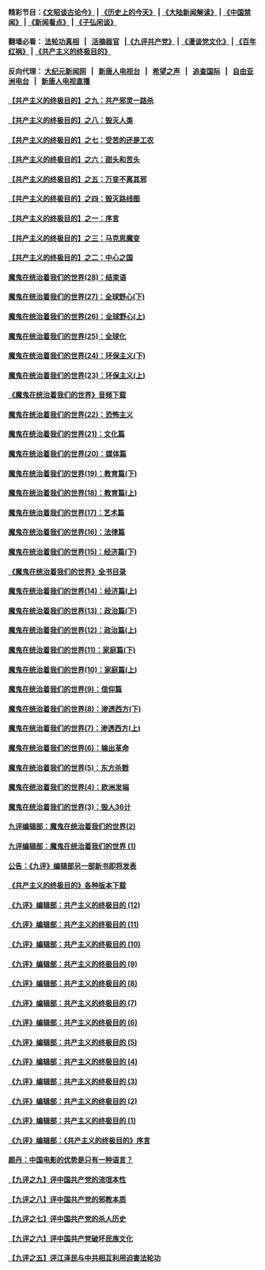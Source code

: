 #### 精彩节目：[《文昭谈古论今》](http://134.209.198.168/wenzhao) | [《历史上的今天》](http://134.209.198.168/today-in-history) | [《大陆新闻解读》](http://134.209.198.168/ntdtv-comedy) | [《中国禁闻》](http://134.209.198.168/ntdtv-news) | [《新闻看点》](http://134.209.198.168/news-insight) | [《子弘闲谈》](http://134.209.198.168/zihongxiantan/) 

 #### 翻墙必看： [法轮功真相](http://134.209.198.168:10000/videos/truth.html) &nbsp;&nbsp;|&nbsp;&nbsp; [活摘器官](http://134.209.198.168:10000/videos/res/Organs/) &nbsp;&nbsp;|[《九评共产党》](http://134.209.198.168:10000/videos/jiuping) | [《漫谈党文化》](http://134.209.198.168:10000/videos/mtdwh) | [《百年红祸》](http://134.209.198.168:10000/videos/bnhh) | [《共产主义的终极目的》](http://134.209.198.168:10000/videos/res/zjmd) 

 #### 反向代理： [大纪元新闻网](http://134.209.198.168:10080/) &nbsp;&nbsp;|&nbsp;&nbsp; [新唐人电视台](http://134.209.198.168:8000/) &nbsp;&nbsp;|&nbsp;&nbsp; [希望之声](http://134.209.198.168:8200/) &nbsp;&nbsp;|&nbsp;&nbsp; [追查国际](http://134.209.198.168:10010/) &nbsp;&nbsp;|&nbsp;&nbsp; [自由亚洲电台](http://134.209.198.168:9800/) &nbsp;&nbsp;|&nbsp;&nbsp; [新唐人电视直播](http://134.209.198.168/) 

#### [【共产主义的终极目的】之九：共产邪灵一路杀](../pages/nsc422/n11114139.md?t=03170336) 

#### [【共产主义的终极目的】之八：毁灭人类](../pages/nsc422/n11108503.md?t=03170336) 

#### [【共产主义的终极目的】之七：受苦的还是工农](../pages/nsc422/n11101809.md?t=03170336) 

#### [【共产主义的终极目的】之六：甜头和苦头](../pages/nsc422/n11096971.md?t=03170336) 

#### [【共产主义的终极目的】之五：万变不离其邪](../pages/nsc422/n11091285.md?t=03170336) 

#### [【共产主义的终极目的】之四：毁灭路线图](../pages/nsc422/n11086284.md?t=03170336) 

#### [【共产主义的终极目的】之一：序言](../pages/nsc422/n11086077.md?t=03170336) 

#### [【共产主义的终极目的】之三：马克思魔变](../pages/nsc422/n11061941.md?t=03170336) 

#### [【共产主义的终极目的】之二：中心之国](../pages/nsc422/n11047728.md?t=03170336) 

#### [魔鬼在统治着我们的世界(28)：结束语](../pages/nsc422/n10936246.md?t=03170336) 

#### [魔鬼在统治着我们的世界(27)：全球野心(下)](../pages/nsc422/n10928319.md?t=03170336) 

#### [魔鬼在统治着我们的世界(26)：全球野心(上)](../pages/nsc422/n10900318.md?t=03170336) 

#### [魔鬼在统治着我们的世界(25)：全球化](../pages/nsc422/n10788205.md?t=03170336) 

#### [魔鬼在统治着我们的世界(24)：环保主义(下)](../pages/nsc422/n10695307.md?t=03170336) 

#### [魔鬼在统治着我们的世界(23)：环保主义(上)](../pages/nsc422/n10688613.md?t=03170336) 

#### [《魔鬼在统治着我们的世界》音频下载](../pages/nsc422/n10635553.md?t=03170336) 

#### [魔鬼在统治着我们的世界(22)：恐怖主义](../pages/nsc422/n10614727.md?t=03170336) 

#### [魔鬼在统治着我们的世界(21)：文化篇](../pages/nsc422/n10597706.md?t=03170336) 

#### [魔鬼在统治着我们的世界(20)：媒体篇](../pages/nsc422/n10586579.md?t=03170336) 

#### [魔鬼在统治着我们的世界(19)：教育篇(下)](../pages/nsc422/n10564808.md?t=03170336) 

#### [魔鬼在统治着我们的世界(18)：教育篇(上)](../pages/nsc422/n10526970.md?t=03170336) 

#### [魔鬼在统治着我们的世界(17)：艺术篇](../pages/nsc422/n10499093.md?t=03170336) 

#### [魔鬼在统治着我们的世界(16)：法律篇](../pages/nsc422/n10485969.md?t=03170336) 

#### [魔鬼在统治着我们的世界(15)：经济篇(下)](../pages/nsc422/n10469975.md?t=03170336) 

#### [《魔鬼在统治着我们的世界》全书目录](../pages/nsc422/n10464261.md?t=03170336) 

#### [魔鬼在统治着我们的世界(14)：经济篇(上)](../pages/nsc422/n10457370.md?t=03170336) 

#### [魔鬼在统治着我们的世界(13)：政治篇(下)](../pages/nsc422/n10448270.md?t=03170336) 

#### [魔鬼在统治着我们的世界(12)：政治篇(上)](../pages/nsc422/n10444576.md?t=03170336) 

#### [魔鬼在统治着我们的世界(11)：家庭篇(下)](../pages/nsc422/n10440961.md?t=03170336) 

#### [魔鬼在统治着我们的世界(10)：家庭篇(上)](../pages/nsc422/n10435448.md?t=03170336) 

#### [魔鬼在统治着我们的世界(9)：信仰篇](../pages/nsc422/n10432159.md?t=03170336) 

#### [魔鬼在统治着我们的世界(8)：渗透西方(下)](../pages/nsc422/n10429603.md?t=03170336) 

#### [魔鬼在统治着我们的世界(7)：渗透西方(上)](../pages/nsc422/n10426013.md?t=03170336) 

#### [魔鬼在统治着我们的世界(6)：输出革命](../pages/nsc422/n10421536.md?t=03170336) 

#### [魔鬼在统治着我们的世界(5)：东方杀戮](../pages/nsc422/n10417707.md?t=03170336) 

#### [魔鬼在统治着我们的世界(4)：欧洲发端](../pages/nsc422/n10414890.md?t=03170336) 

#### [魔鬼在统治着我们的世界(3)：毁人36计](../pages/nsc422/n10411583.md?t=03170336) 

#### [九评编辑部：魔鬼在统治着我们的世界(2)](../pages/nsc422/n10410036.md?t=03170336) 

#### [九评编辑部：魔鬼在统治着我们的世界 (1)](../pages/nsc422/n10406825.md?t=03170336) 

#### [公告：《九评》编辑部另一部新书即将发表](../pages/nsc422/n10405104.md?t=03170336) 

#### [《共产主义的终极目的》各种版本下载](../pages/nsc422/n10022138.md?t=03170336) 

#### [《九评》编辑部：共产主义的终极目的 (12)](../pages/nsc422/n9933272.md?t=03170336) 

#### [《九评》编辑部：共产主义的终极目的 (11)](../pages/nsc422/n9924973.md?t=03170336) 

#### [《九评》编辑部：共产主义的终极目的 (10)](../pages/nsc422/n9920883.md?t=03170336) 

#### [《九评》编辑部：共产主义的终极目的 (9)](../pages/nsc422/n9916363.md?t=03170336) 

#### [《九评》编辑部：共产主义的终极目的 (8)](../pages/nsc422/n9912488.md?t=03170336) 

#### [《九评》编辑部：共产主义的终极目的 (7)](../pages/nsc422/n9901176.md?t=03170336) 

#### [《九评》编辑部：共产主义的终极目的 (6)](../pages/nsc422/n9899359.md?t=03170336) 

#### [《九评》编辑部：共产主义的终极目的 (5)](../pages/nsc422/n9893174.md?t=03170336) 

#### [《九评》编辑部：共产主义的终极目的 (4)](../pages/nsc422/n9891246.md?t=03170336) 

#### [《九评》编辑部：共产主义的终极目的 (3)](../pages/nsc422/n9879879.md?t=03170336) 

#### [《九评》编辑部：共产主义的终极目的 (2)](../pages/nsc422/n9876205.md?t=03170336) 

#### [《九评》编辑部：共产主义的终极目的 (1)](../pages/nsc422/n9865857.md?t=03170336) 

#### [《九评》编辑部：《共产主义的终极目的》序言](../pages/nsc422/n9862666.md?t=03170336) 

#### [颜丹：中国电影的优势是只有一种语言？](../pages/nsc422/n9583062.md?t=03170336) 

#### [【九评之九】评中国共产党的流氓本性](../pages/nsc422/n737542.md?t=03170336) 

#### [【九评之八】评中国共产党的邪教本质](../pages/nsc422/n735942.md?t=03170336) 

#### [【九评之七】评中国共产党的杀人历史](../pages/nsc422/n733806.md?t=03170336) 

#### [【九评之六】评中国共产党破坏民族文化](../pages/nsc422/n731667.md?t=03170336) 

#### [【九评之五】评江泽民与中共相互利用迫害法轮功](../pages/nsc422/n730058.md?t=03170336) 

